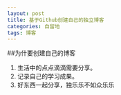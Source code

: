 ```yaml
---
layout: post
title: 基于Github创建自己的独立博客
categories: 自留地
tags: 博客 
---
```


##为什要创建自己的博客

1. 生活中的点点滴滴需要分享。
2. 记录自己的学习成果。
3. 好东西一起分享，独乐乐不如众乐乐
